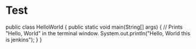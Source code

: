 # Test
public class HelloWorld {
   public static void main(String[] args) {
      // Prints "Hello, World" in the terminal window.
      System.out.println("Hello, World this is jenkins");
   }
}
